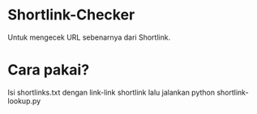 # Shortlink-Checker
Untuk mengecek URL sebenarnya dari Shortlink.
# Cara pakai?
Isi shortlinks.txt dengan link-link shortlink lalu jalankan python shortlink-lookup.py
